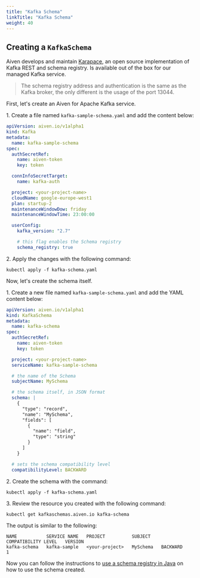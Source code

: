 ```yaml
---
title: "Kafka Schema"
linkTitle: "Kafka Schema"
weight: 40
---
```


## Creating a `KafkaSchema`

Aiven develops and maintain [Karapace](https://github.com/aiven/karapace), an open source implementation of Kafka REST
and schema registry. Is available out of the box for our managed Kafka service.

> The schema registry address and authentication is the same as the Kafka broker, the only different is the usage of the port 13044.

First, let's create an Aiven for Apache Kafka service.

1\. Create a file named `kafka-sample-schema.yaml` and add the content below:

```yaml
apiVersion: aiven.io/v1alpha1
kind: Kafka
metadata:
  name: kafka-sample-schema
spec:
  authSecretRef:
    name: aiven-token
    key: token

  connInfoSecretTarget:
    name: kafka-auth

  project: <your-project-name>
  cloudName: google-europe-west1
  plan: startup-2
  maintenanceWindowDow: friday
  maintenanceWindowTime: 23:00:00

  userConfig:
    kafka_version: "2.7"

    # this flag enables the Schema registry
    schema_registry: true
```

2\. Apply the changes with the following command:

```shell
kubectl apply -f kafka-schema.yaml
```

Now, let's create the schema itself.

1\. Create a new file named `kafka-sample-schema.yaml` and add the YAML content below:

```yaml
apiVersion: aiven.io/v1alpha1
kind: KafkaSchema
metadata:
  name: kafka-schema
spec:
  authSecretRef:
    name: aiven-token
    key: token

  project: <your-project-name>
  serviceName: kafka-sample-schema

  # the name of the Schema
  subjectName: MySchema

  # the schema itself, in JSON format
  schema: |
    {
      "type": "record",
      "name": "MySchema",
      "fields": [
        {
          "name": "field",
          "type": "string"
        }
      ]
    }

  # sets the schema compatibility level
  compatibilityLevel: BACKWARD
```

2\. Create the schema with the command:

```shell
kubectl apply -f kafka-schema.yaml
```

3\. Review the resource you created with the following command:

```shell
kubectl get kafkaschemas.aiven.io kafka-schema
```

The output is similar to the following:

```{ .shell .no-copy }
NAME           SERVICE NAME   PROJECT          SUBJECT    COMPATIBILITY LEVEL   VERSION
kafka-schema   kafka-sample   <your-project>   MySchema   BACKWARD              1
```

Now you can follow the instructions to [use a schema registry in Java](https://aiven.io/docs/products/kafka/howto/schema-registry) on how to use the schema created.
